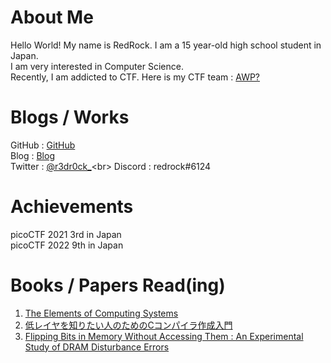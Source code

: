 # About Me
Hello World! My name is RedRock. I am a 15 year-old high school student in Japan.<br>
I am very interested in Computer Science. <br>
Recently, I am addicted to CTF. Here is my CTF team : [AWP?](https://ctftime.org/team/154623)

# Blogs / Works
GitHub : [GitHub](https://github.com/r3dr000ck)<br>
Blog : [Blog](https://r3dr0ck.hatenablog.com/)<br>
Twitter : [@r3dr0ck_](https://twitter.com/r3dr0ck_)<br>
Discord : redrock#6124

# Achievements
picoCTF 2021 3rd in Japan<br>
picoCTF 2022 9th in Japan

# Books / Papers Read(ing)
1. [The Elements of Computing Systems](https://www.nand2tetris.org/) <br>
2. [低レイヤを知りたい人のためのCコンパイラ作成入門](https://www.sigbus.info/compilerbook) <br>
3. [Flipping Bits in Memory Without Accessing Them : An Experimental Study of DRAM Disturbance Errors](https://research.ece.cmu.edu/safari/pubs/kim-isca14.pdf)
